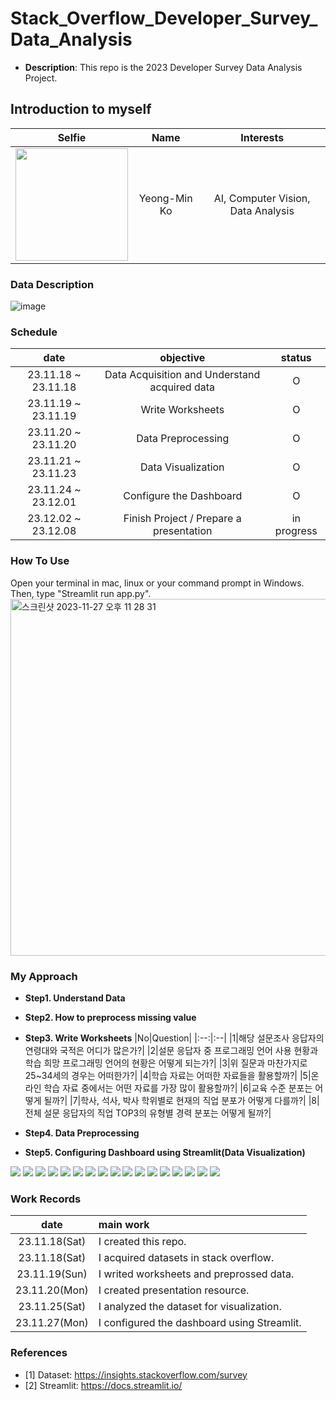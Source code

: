 # Stack_Overflow_Developer_Survey_Data_Analysis

- <b>Description</b>: This repo is the 2023 Developer Survey Data Analysis Project.

## Introduction to myself
|Selfie|Name|Interests|
|:--:|:--:|:--:|
|<img height="180" src="https://github.com/PSLeon24/CEM_Community/assets/59058869/1c4a75a2-fa44-4bde-ba6f-1b9b6868de0b">|Yeong-Min Ko|AI, Computer Vision, Data Analysis|

### Data Description
![image](https://github.com/PSLeon24/Stack_Overflow_Developer_Survey_Data_Analysis/assets/59058869/367a11ea-113b-4147-898b-6a52ff3adc90)

### Schedule
|date|objective|status|
|:--:|:--:|:--:|
|23.11.18 ~ 23.11.18|Data Acquisition and Understand acquired data|O|
|23.11.19 ~ 23.11.19|Write Worksheets|O|
|23.11.20 ~ 23.11.20|Data Preprocessing|O|
|23.11.21 ~ 23.11.23|Data Visualization|O|
|23.11.24 ~ 23.12.01|Configure the Dashboard|O|
|23.12.02 ~ 23.12.08|Finish Project / Prepare a presentation|in progress|

### How To Use
Open your terminal in mac, linux or your command prompt in Windows. Then, type "Streamlit run app.py".
<img width="571" alt="스크린샷 2023-11-27 오후 11 28 31" src="https://github.com/PSLeon24/Stack_Overflow_Developer_Survey_Data_Analysis/assets/59058869/a5ce9aad-8fb9-4a3a-a7f3-236b8245bd6d">


### My Approach
- <b>Step1. Understand Data</b>
   
- <b>Step2. How to preprocess missing value</b>
   
- <b>Step3. Write Worksheets</b>
  |No|Question|
  |:--:|:--|
  |1|해당 설문조사 응답자의 연령대와 국적은 어디가 많은가?|
  |2|설문 응답자 중 프로그래밍 언어 사용 현황과 학습 희망 프로그래밍 언어의 현황은 어떻게 되는가?|
  |3|위 질문과 마찬가지로 25~34세의 경우는 어떠한가?|
  |4|학습 자료는 어떠한 자료들을 활용할까?|
  |5|온라인 학습 자료 중에서는 어떤 자료를 가장 많이 활용할까?|
  |6|교육 수준 분포는 어떻게 될까?|
  |7|학사, 석사, 박사 학위별로 현재의 직업 분포가 어떻게 다를까?|
  |8|전체 설문 응답자의 직업 TOP3의 유형별 경력 분포는 어떻게 될까?|

- <b>Step4. Data Preprocessing</b>

- <b>Step5. Configuring Dashboard using Streamlit(Data Visualization)</b>
<img src="https://github.com/PSLeon24/Stack_Overflow_Developer_Survey_Data_Analysis/blob/main/imgs/%EB%8D%B0%EC%9D%B4%ED%84%B0%EC%85%8B%20%EC%83%81%EC%9C%84%2010%EA%B0%9C%20%ED%99%95%EC%9D%B8%ED%95%98%EA%B8%B0.png"/>
<img src="https://github.com/PSLeon24/Stack_Overflow_Developer_Survey_Data_Analysis/blob/main/imgs/%EB%8D%B0%EC%9D%B4%ED%84%B0%EC%85%8B%20%EC%9A%94%EC%95%BD%20%ED%86%B5%EA%B3%84%EB%9F%89%20%ED%99%95%EC%9D%B8%ED%95%98%EA%B8%B0.png"/>
<img src="https://github.com/PSLeon24/Stack_Overflow_Developer_Survey_Data_Analysis/blob/main/imgs/%EC%97%B0%EB%A0%B9%EC%97%90%20%EB%94%B0%EB%A5%B8%20%EC%9D%91%EB%8B%B5%EC%9E%90%20%EC%88%98%EB%8A%94%20%EC%96%B4%EB%96%A0%ED%95%A0%EA%B9%8C%3F.png"/>
<img src="https://github.com/PSLeon24/Stack_Overflow_Developer_Survey_Data_Analysis/blob/main/imgs/%EC%9D%91%EB%8B%B5%20%EC%88%98%20%EC%83%81%EC%9C%84%2010%EA%B0%9C%20%EA%B5%AD%EA%B0%80%EB%8A%94%20%EC%96%B4%EB%94%94%EC%9D%BC%EA%B9%8C%3F.png"/>
<img src="https://github.com/PSLeon24/Stack_Overflow_Developer_Survey_Data_Analysis/blob/main/imgs/%ED%94%84%EB%A1%9C%EA%B7%B8%EB%9E%98%EB%B0%8D%20%EC%96%B8%EC%96%B4%20%EC%82%AC%EC%9A%A9%20%ED%98%84%ED%99%A9%EC%9D%80%20%EC%96%B4%EB%96%A0%ED%95%A0%EA%B9%8C%3F.png"/>
<img src="https://github.com/PSLeon24/Stack_Overflow_Developer_Survey_Data_Analysis/blob/main/imgs/25~34%EC%84%B8%EC%9D%98%20%EC%9D%91%EB%8B%B5%EC%9E%90%EB%93%A4%EC%9D%B4%20%EA%B0%80%EC%9E%A5%20%EB%A7%8E%EC%9D%B4%20%EC%82%AC%EC%9A%A9%ED%95%98%EB%8A%94%20%EC%96%B8%EC%96%B4%EB%8A%94%20%EB%AC%B4%EC%97%87%EC%9D%BC%EA%B9%8C%3F.png"/>
<img src="https://github.com/PSLeon24/Stack_Overflow_Developer_Survey_Data_Analysis/blob/main/imgs/%ED%94%84%EB%A1%9C%EA%B7%B8%EB%9E%98%EB%B0%8D%20%ED%95%99%EC%8A%B5%20%ED%9D%AC%EB%A7%9D%20%EC%96%B8%EC%96%B4%EB%8A%94%20%EC%96%B4%EB%96%A4%20%EC%96%B8%EC%96%B4%EC%9D%BC%EA%B9%8C%3F.png"/>
<img src="https://github.com/PSLeon24/Stack_Overflow_Developer_Survey_Data_Analysis/blob/main/imgs/25~34%EC%84%B8%EC%9D%98%20%EC%9D%91%EB%8B%B5%EC%9E%90%EB%93%A4%EC%9D%B4%20%EA%B0%80%EC%9E%A5%20%ED%95%99%EC%8A%B5%ED%95%98%EA%B8%B0%20%ED%9D%AC%EB%A7%9D%ED%95%98%EB%8A%94%20%EC%96%B8%EC%96%B4%EB%8A%94%20%EB%AC%B4%EC%97%87%EC%9D%BC%EA%B9%8C%3F.png"/>
<img src="https://github.com/PSLeon24/Stack_Overflow_Developer_Survey_Data_Analysis/blob/main/imgs/%ED%94%84%EB%A1%9C%EA%B7%B8%EB%9E%98%EB%B0%8D%EC%9D%84%20%ED%95%99%EC%8A%B5%ED%95%98%EB%8A%94%20%EB%B0%A9%EB%B2%95%EC%97%90%EB%8A%94%20%EC%96%B4%EB%96%A4%20%EA%B2%83%EB%93%A4%EC%9D%B4%20%EC%9E%88%EC%9D%84%EA%B9%8C%3F.png"/>
<img src="https://github.com/PSLeon24/Stack_Overflow_Developer_Survey_Data_Analysis/blob/main/imgs/%EC%98%A8%EB%9D%BC%EC%9D%B8%20%ED%95%99%EC%8A%B5%20%EC%9E%90%EB%A3%8C%EB%A1%9C%EB%8A%94%20%EC%96%B4%EB%96%A4%20%EA%B2%83%EB%93%A4%EC%9D%84%20%ED%99%9C%EC%9A%A9%ED%95%A0%EA%B9%8C%3F.png"/>
<img src="https://github.com/PSLeon24/Stack_Overflow_Developer_Survey_Data_Analysis/blob/main/imgs/%EC%9D%91%EB%8B%B5%EC%9E%90%EB%93%A4%EC%9D%98%20%ED%95%99%EC%9C%84%20%EB%B6%84%ED%8F%AC%EB%8A%94%20%EC%96%B4%EB%96%A0%ED%95%9C%EA%B0%80%3F.png"/>
<img src="https://github.com/PSLeon24/Stack_Overflow_Developer_Survey_Data_Analysis/blob/main/imgs/%ED%95%99%EC%82%AC%20%ED%95%99%EC%9C%84%20%EB%B3%B4%EC%9C%A0%EC%9E%90%EC%9D%98%20%EC%A7%81%EC%97%85%20%EB%B6%84%ED%8F%AC%EB%8A%94%20%EC%96%B4%EB%96%A0%ED%95%9C%EA%B0%80%3F.png"/>
<img src="https://github.com/PSLeon24/Stack_Overflow_Developer_Survey_Data_Analysis/blob/main/imgs/%EC%84%9D%EC%82%AC%20%ED%95%99%EC%9C%84%20%EB%B3%B4%EC%9C%A0%EC%9E%90%EC%9D%98%20%EC%A7%81%EC%97%85%20%EB%B6%84%ED%8F%AC%EB%8A%94%20%EC%96%B4%EB%96%A0%ED%95%9C%EA%B0%80%3F.png"/>
<img src="https://github.com/PSLeon24/Stack_Overflow_Developer_Survey_Data_Analysis/blob/main/imgs/%EB%B0%95%EC%82%AC%20%ED%95%99%EC%9C%84%20%EB%B3%B4%EC%9C%A0%EC%9E%90%EC%9D%98%20%EC%A7%81%EC%97%85%20%EB%B6%84%ED%8F%AC%EB%8A%94%20%EC%96%B4%EB%96%A0%ED%95%9C%EA%B0%80%3F.png"/>
<img src="https://github.com/PSLeon24/Stack_Overflow_Developer_Survey_Data_Analysis/blob/main/imgs/%ED%95%99%EC%9C%84%EB%B3%84%20%EC%A7%81%EC%97%85%20%EB%B6%84%ED%8F%AC%EB%8A%94%20%EC%96%B4%EB%96%A4%20%EC%B0%A8%EC%9D%B4%EA%B0%80%20%EC%9E%88%EC%9D%84%EA%B9%8C%3F_1.png"/>
<img src="https://github.com/PSLeon24/Stack_Overflow_Developer_Survey_Data_Analysis/blob/main/imgs/%ED%95%99%EC%9C%84%EB%B3%84%20%EC%A7%81%EC%97%85%20%EB%B6%84%ED%8F%AC%EB%8A%94%20%EC%96%B4%EB%96%A4%20%EC%B0%A8%EC%9D%B4%EA%B0%80%20%EC%9E%88%EC%9D%84%EA%B9%8C%3F_2.png"/>
<img src="https://github.com/PSLeon24/Stack_Overflow_Developer_Survey_Data_Analysis/blob/main/imgs/%EC%83%81%EC%9C%84%203%EA%B0%9C%20%EC%A7%81%EC%97%85%EA%B5%B0%EC%9D%98%20%EA%B2%BD%EB%A0%A5%20%EB%B6%84%ED%8F%AC%EB%8A%94%20%EC%96%B4%EB%96%A0%ED%95%9C%EA%B0%80%3F.png"/>

  
### Work Records
|date|main work|
|:--:|:--|
|23.11.18(Sat)|I created this repo.|
|23.11.18(Sat)|I acquired datasets in stack overflow.|
|23.11.19(Sun)|I writed worksheets and preprossed data.|
|23.11.20(Mon)|I created presentation resource.|
|23.11.25(Sat)|I analyzed the dataset for visualization.|
|23.11.27(Mon)|I configured the dashboard using Streamlit.|

### References
- [1] Dataset: https://insights.stackoverflow.com/survey
- [2] Streamlit: https://docs.streamlit.io/
